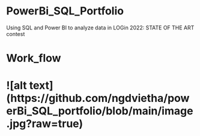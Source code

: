 # PowerBi_SQL_Portfolio
Using SQL and Power BI to analyze data in LOGin 2022: STATE OF THE ART contest
<h1>Work_flow<h1>
![alt text](https://github.com/ngdvietha/powerBi_SQL_portfolio/blob/main/image.jpg?raw=true)
